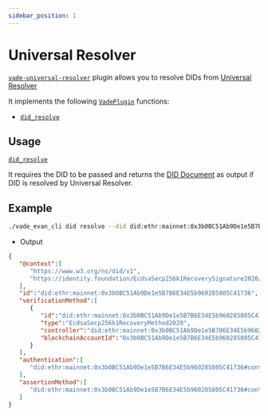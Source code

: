 ```yaml
---
sidebar_position: 1
---
```


# Universal Resolver

[`vade-universal-resolver`] plugin allows you to resolve DIDs from [Universal Resolver](https://dev.uniresolver.io/)

It implements the following [`VadePlugin`] functions:

- [`did_resolve`]

## Usage

[`did_resolve`]

It requires the DID to be passed and returns the [DID Document](https://www.w3.org/TR/did-core/#did-documents) as output if DID is resolved by Universal Resolver.

## Example

```sh
./vade_evan_cli did resolve --did did:ethr:mainnet:0x3b0BC51Ab9De1e5B7B6E34E5b960285805C41736
```

- Output

```json
{
   "@context":[
      "https://www.w3.org/ns/did/v1",
      "https://identity.foundation/EcdsaSecp256k1RecoverySignature2020/lds-ecdsa-secp256k1-recovery2020-0.0.jsonld"
   ],
   "id":"did:ethr:mainnet:0x3b0BC51Ab9De1e5B7B6E34E5b960285805C41736",
   "verificationMethod":[
      {
         "id":"did:ethr:mainnet:0x3b0BC51Ab9De1e5B7B6E34E5b960285805C41736#controller",
         "type":"EcdsaSecp256k1RecoveryMethod2020",
         "controller":"did:ethr:mainnet:0x3b0BC51Ab9De1e5B7B6E34E5b960285805C41736",
         "blockchainAccountId":"0x3b0BC51Ab9De1e5B7B6E34E5b960285805C41736@eip155:1"
      }
   ],
   "authentication":[
      "did:ethr:mainnet:0x3b0BC51Ab9De1e5B7B6E34E5b960285805C41736#controller"
   ],
   "assertionMethod":[
      "did:ethr:mainnet:0x3b0BC51Ab9De1e5B7B6E34E5b960285805C41736#controller"
   ]
}
```

[`vade-universal-resolver`]: #
[`VadePlugin`]: https://docs.rs/vade/*/vade/trait.VadePlugin.html
[`did_resolve`]: /docs/references#did_resolve
